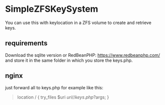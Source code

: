 # SimpleZFSKeySystem

You can use this with keylocation in a ZFS volume to create and retrieve keys. 

## requirements

Download the sqlite version or RedBeanPHP: https://www.redbeanphp.com/ and
store it in the same folder in which you store the keys.php. 

## nginx

just forward all to keys.php for example like this:

>  location / {
>    try_files $uri $uri/ /keys.php?$args;
>  }
